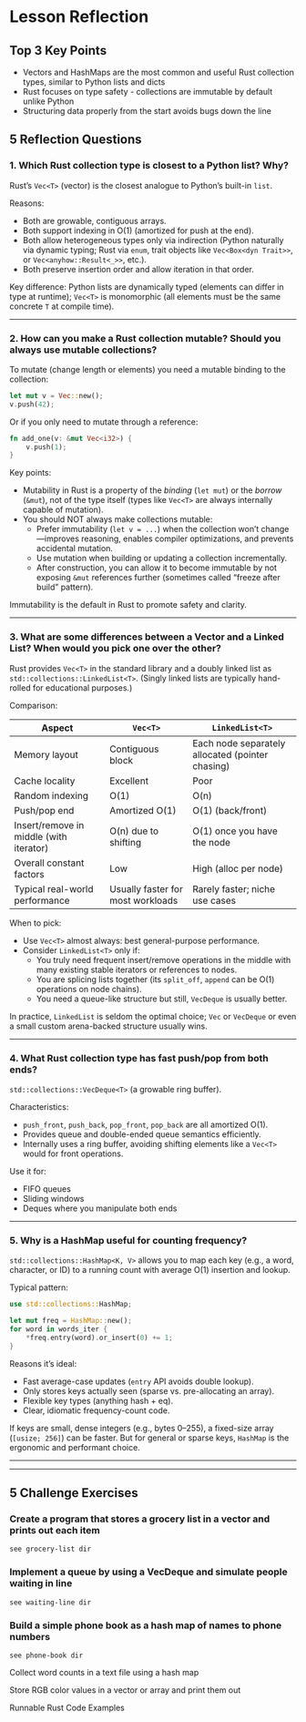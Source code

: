 # Lesson Reflection
## Top 3 Key Points

* Vectors and HashMaps are the most common and useful Rust collection types, similar to Python lists and dicts
* Rust focuses on type safety - collections are immutable by default unlike Python
* Structuring data properly from the start avoids bugs down the line

## 5 Reflection Questions

### 1. Which Rust collection type is closest to a Python list? Why?

Rust’s `Vec<T>` (vector) is the closest analogue to Python’s built-in `list`.

Reasons:
- Both are growable, contiguous arrays.
- Both support indexing in O(1) (amortized for push at the end).
- Both allow heterogeneous types only via indirection (Python naturally via dynamic typing; Rust via `enum`, trait objects like `Vec<Box<dyn Trait>>`, or `Vec<anyhow::Result<_>>`, etc.).
- Both preserve insertion order and allow iteration in that order.

Key difference: Python lists are dynamically typed (elements can differ in type at runtime); `Vec<T>` is monomorphic (all elements must be the same concrete `T` at compile time).

---

### 2. How can you make a Rust collection mutable? Should you always use mutable collections?

To mutate (change length or elements) you need a mutable binding to the collection:

```rust
let mut v = Vec::new();
v.push(42);
```

Or if you only need to mutate through a reference:

```rust
fn add_one(v: &mut Vec<i32>) {
    v.push(1);
}
```

Key points:
- Mutability in Rust is a property of the *binding* (`let mut`) or the *borrow* (`&mut`), not of the type itself (types like `Vec<T>` are always internally capable of mutation).
- You should NOT always make collections mutable:
  - Prefer immutability (`let v = ...`) when the collection won’t change—improves reasoning, enables compiler optimizations, and prevents accidental mutation.
  - Use mutation when building or updating a collection incrementally.
  - After construction, you can allow it to become immutable by not exposing `&mut` references further (sometimes called “freeze after build” pattern).

Immutability is the default in Rust to promote safety and clarity.

---

### 3. What are some differences between a Vector and a Linked List? When would you pick one over the other?

Rust provides `Vec<T>` in the standard library and a doubly linked list as `std::collections::LinkedList<T>`. (Singly linked lists are typically hand-rolled for educational purposes.)

Comparison:

| Aspect | `Vec<T>` | `LinkedList<T>` |
|--------|----------|-----------------|
| Memory layout | Contiguous block | Each node separately allocated (pointer chasing) |
| Cache locality | Excellent | Poor |
| Random indexing | O(1) | O(n) |
| Push/pop end | Amortized O(1) | O(1) (back/front) |
| Insert/remove in middle (with iterator) | O(n) due to shifting | O(1) once you have the node |
| Overall constant factors | Low | High (alloc per node) |
| Typical real-world performance | Usually faster for most workloads | Rarely faster; niche use cases |

When to pick:
- Use `Vec<T>` almost always: best general-purpose performance.
- Consider `LinkedList<T>` only if:
  - You truly need frequent insert/remove operations in the middle with many existing stable iterators or references to nodes.
  - You are splicing lists together (its `split_off`, `append` can be O(1) operations on node chains).
  - You need a queue-like structure but still, `VecDeque` is usually better.

In practice, `LinkedList` is seldom the optimal choice; `Vec` or `VecDeque` or even a small custom arena-backed structure usually wins.

---

### 4. What Rust collection type has fast push/pop from both ends?

`std::collections::VecDeque<T>` (a growable ring buffer).

Characteristics:
- `push_front`, `push_back`, `pop_front`, `pop_back` are all amortized O(1).
- Provides queue and double-ended queue semantics efficiently.
- Internally uses a ring buffer, avoiding shifting elements like a `Vec<T>` would for front operations.

Use it for:
- FIFO queues
- Sliding windows
- Deques where you manipulate both ends

---

### 5. Why is a HashMap useful for counting frequency?

`std::collections::HashMap<K, V>` allows you to map each key (e.g., a word, character, or ID) to a running count with average O(1) insertion and lookup.

Typical pattern:

```rust
use std::collections::HashMap;

let mut freq = HashMap::new();
for word in words_iter {
    *freq.entry(word).or_insert(0) += 1;
}
```

Reasons it’s ideal:
- Fast average-case updates (`entry` API avoids double lookup).
- Only stores keys actually seen (sparse vs. pre-allocating an array).
- Flexible key types (anything hash + eq).
- Clear, idiomatic frequency-count code.

If keys are small, dense integers (e.g., bytes 0–255), a fixed-size array (`[usize; 256]`) can be faster. But for general or sparse keys, `HashMap` is the ergonomic and performant choice.

----
----


## 5 Challenge Exercises

### Create a program that stores a grocery list in a vector and prints out each item
    see grocery-list dir

### Implement a queue by using a VecDeque and simulate people waiting in line
    see waiting-line dir

### Build a simple phone book as a hash map of names to phone numbers
    see phone-book dir

Collect word counts in a text file using a hash map

Store RGB color values in a vector or array and print them out

Runnable Rust Code Examples